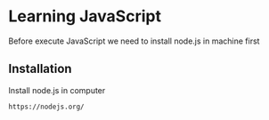 # Learning JavaScript

Before execute JavaScript we need to install node.js in machine first


## Installation

Install node.js in computer

```bash
https://nodejs.org/
```
    